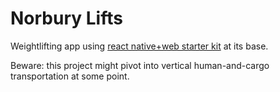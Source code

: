 # Norbury Lifts
Weightlifting app using [react native+web starter
kit](https://github.com/mcnamee/react-native-starter-kit) at its base.

Beware: this project might pivot into vertical human-and-cargo transportation at some point.
